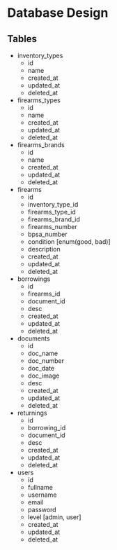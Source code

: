 # Database Design

## Tables
- inventory_types
    - id
    - name
    - created_at
    - updated_at
    - deleted_at
- firearms_types
    - id
    - name
    - created_at
    - updated_at
    - deleted_at
- firearms_brands
    - id
    - name
    - created_at
    - updated_at
    - deleted_at
- firearms
    - id
    - inventory_type_id
    - firearms_type_id
    - firearms_brand_id
    - firearms_number
    - bpsa_number
    - condition [enum(good, bad)]
    - description
    - created_at
    - updated_at
    - deleted_at
- borrowings
    - id
    - firearms_id
    - document_id
    - desc
    - created_at
    - updated_at
    - deleted_at
- documents
    - id
    - doc_name
    - doc_number
    - doc_date
    - doc_image
    - desc
    - created_at
    - updated_at
    - deleted_at
- returnings
    - id
    - borrowing_id
    - document_id
    - desc
    - created_at
    - updated_at
    - deleted_at
- users
    - id
    - fullname
    - username
    - email
    - password
    - level [admin, user]
    - created_at
    - updated_at
    - deleted_at